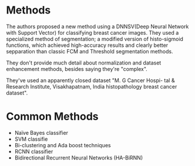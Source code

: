 

# Methods

The authors proposed a new method using a DNNSV(Deep Neural Network with Support Vector) for classifying breast cancer images. They used a specialized method of segmentation; a modified version of histo-sigmoid functions, which achieved high-accuracy results and clearly better sepparation than classic FCM and Threshold segmentation methods.

They don't provide much detail about normalization and dataset enhancement methods, besides saying they're "complex".

They've used an apparently closed dataset "M. G Cancer Hospi- tal & Research Institute, Visakhapatnam, India histopathology breast cancer dataset".

# Common Methods

- Naïve Bayes classifier 
- SVM classifie
- Bi-clustering and Ada boost techniques 
- RCNN classifier
- Bidirectional Recurrent Neural Networks (HA-BiRNN) 